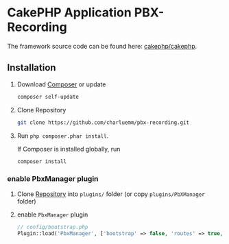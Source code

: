 # CakePHP Application PBX-Recording

The framework source code can be found here: [cakephp/cakephp](https://github.com/cakephp/cakephp).

## Installation

1. Download [Composer](http://getcomposer.org/doc/00-intro.md) or update

	```bash
	composer self-update
	```
2. Clone Repository

	```bash
	git clone https://github.com/charluemm/pbx-recording.git
	```
3. Run `php composer.phar install`.

	If Composer is installed globally, run

	```bash
	composer install
	```


### enable PbxManager plugin

1. Clone [Repository] into ```plugins/``` folder (or copy ```plugins/PbXManager``` folder)
2. enable ```PbxManager``` plugin

	```php
	// config/bootstrap.php
	Plugin::load('PbxManager', ['bootstrap' => false, 'routes' => true, 'autoload' => true]);
	```

[Repository]: https://github.com/charluemm/pbx-recording.git